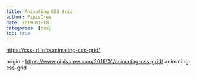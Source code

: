 ```yaml
---
title: Animating CSS Grid
author: PipisCrew
date: 2019-01-18
categories: [css]
toc: true
---
```


https://css-irl.info/animating-css-grid/

origin - https://www.pipiscrew.com/2019/01/animating-css-grid/ animating-css-grid